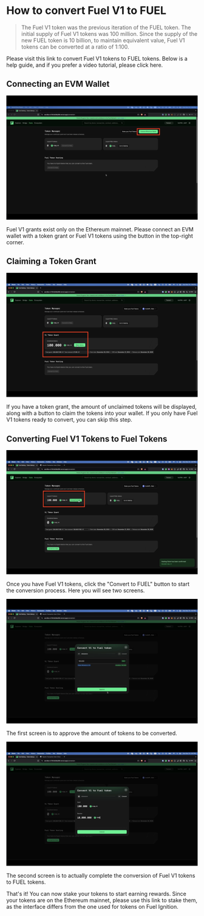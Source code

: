 # How to convert Fuel V1 to FUEL

> The Fuel V1 token was the previous iteration of the FUEL token. The initial supply of Fuel V1 tokens was 100 million. Since the supply of the new FUEL token is 10 billion, to maintain equivalent value, Fuel V1 tokens can be converted at a ratio of 1:100.

<!-- TODO: add link -->
Please visit this link to convert Fuel V1 tokens to FUEL tokens. Below is a help guide, and if you prefer a video tutorial, please click here.


## Connecting an EVM Wallet

![Connect EVM Wallet](../../assets/how-to-convert-fuelv1/1-connect-evm-wallet.png)

Fuel V1 grants exist only on the Ethereum mainnet. Please connect an EVM wallet with a token grant or Fuel V1 tokens using the button in the top-right corner.

## Claiming a Token Grant

![Claim Token Grant](../../assets/how-to-convert-fuelv1/2-claim-token-grant.png)

If you have a token grant, the amount of unclaimed tokens will be displayed, along with a button to claim the tokens into your wallet. If you only have Fuel V1 tokens ready to convert, you can skip this step.

## Converting Fuel V1 Tokens to Fuel Tokens

![Convert To FUEL](../../assets/how-to-convert-fuelv1/3-convert-to-fuel.png)

Once you have Fuel V1 tokens, click the "Convert to FUEL" button to start the conversion process. Here you will see two screens.

![Approve Amount](../../assets/how-to-convert-fuelv1/4-approve-amount.png)

The first screen is to approve the amount of tokens to be converted.

![Confirm Conversion](../../assets/how-to-convert-fuelv1/5-confirm-conversion.png)

The second screen is to actually complete the conversion of Fuel V1 tokens to FUEL tokens.

<!-- TODO: add link -->
That's it! You can now stake your tokens to start earning rewards. Since your tokens are on the Ethereum mainnet, please use this link to stake them, as the interface differs from the one used for tokens on Fuel Ignition.
